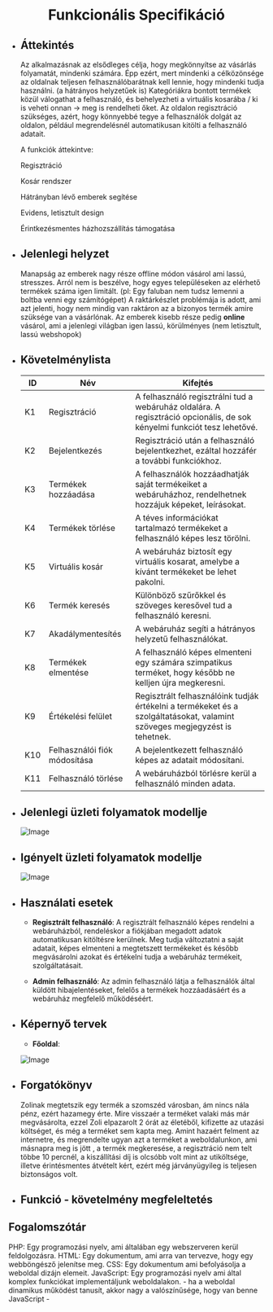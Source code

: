 <center><h1>Funkcionális Specifikáció</h1></center>

* <h2>Áttekintés</h2>
    Az alkalmazásnak az elsődleges célja, hogy megkönnyítse az vásárlás folyamatát, mindenki számára.
    Épp ezért, mert mindenki a célközönsége az oldalnak teljesen felhasználóbarátnak kell lennie, hogy mindenki tudja használni. (a hátrányos helyzetűek is)
    Kategóriákra bontott termékek közül válogathat a felhasználó, és behelyezheti a virtuális kosarába / ki is veheti onnan -> meg is rendelheti őket.
    Az oldalon regisztráció szükséges, azért, hogy könnyebbé tegye a felhasználók dolgát az oldalon, például megrendelésnél automatikusan kitölti a felhasználó adatait.

    A funkciók áttekintve:

    Regisztráció

    Kosár rendszer

    Hátrányban lévő emberek segítése

    Evidens, letisztult design
    
    Érintkezésmentes házhozszállítás támogatása


* <h2>Jelenlegi helyzet</h2>

    Manapság az emberek nagy része offline módon vásárol ami lassú, stresszes.
    Arról nem is beszélve, hogy egyes településeken az elérhető termékek száma igen limitált. 
    (pl: Egy faluban nem tudsz lemenni a boltba venni egy számítógépet)
    A raktárkészlet problémája is adott, ami azt jelenti, hogy nem mindig van raktáron az a bizonyos termék amire szüksége van a vásárlónak.
    Az emberek kisebb része pedig **online** vásárol, ami a jelenlegi világban igen lassú, körülményes 
    (nem letisztult, lassú webshopok)
    

* <h2>Követelménylista</h2>

    ID | Név | Kifejtés
    -- | --- | --------
    K1 | Regisztráció | A felhasználó regisztrálni tud a webáruház oldalára. A regisztráció opcionális, de sok kényelmi funkciót tesz lehetővé.
    K2 | Bejelentkezés | Regisztráció után a felhasználó bejelentkezhet, ezáltal hozzáfér a további funkciókhoz.
    K3 | Termékek hozzáadása | A felhasználók hozzáadhatják saját termékeiket a webáruházhoz, rendelhetnek hozzájuk képeket, leírásokat.
    K4 | Termékek törlése | A téves információkat tartalmazó termékeket a felhasználó képes lesz törölni.
    K5 | Virtuális kosár | A webáruház biztosít egy virtuális kosarat, amelybe a kívánt termékeket be lehet pakolni.
    K6 | Termék keresés | Különböző szűrőkkel és szöveges keresővel tud a felhasználó keresni.
    K7 | Akadálymentesítés | A webáruház segíti a hátrányos helyzetű felhasználókat.
    K8 | Termékek elmentése | A felhasználó képes elmenteni egy számára szimpatikus terméket, hogy később ne kelljen újra megkeresni.
    K9 | Értékelési felület | Regisztrált felhasználóink tudják értékelni a termékeket és a szolgáltatásokat, valamint szöveges megjegyzést is tehetnek.
    K10 | Felhasználói fiók módosítása | A bejelentkezett felhasználó képes az adatait módosítani.
    K11 | Felhasználó törlése | A webáruházból törlésre kerül a felhasználó minden adata.


* <h2>Jelenlegi üzleti folyamatok modellje</h2>

    ![Image](https://github.com/unicsbalint/AFP_2nd_project/blob/master/Pictures/Jelenlegi_uzleti_folyamat_modell.png)

* <h2>Igényelt üzleti folyamatok modellje</h2>

    ![Image](https://github.com/unicsbalint/AFP_2nd_project/blob/master/Pictures/Igenyelt_uzleti_folyamat_modell.png)

* <h2>Használati esetek</h2>

    - **Regisztrált felhasználó**: A regisztrált felhasználó képes rendelni a webáruházból, rendeléskor a fiókjában megadott adatok automatikusan kitöltésre kerülnek. Meg tudja változtatni a saját adatait, képes elmenteni a megtetszett termékeket és később megvásárolni azokat és értékelni tudja a webáruház termékeit, szolgáltatásait.

    - **Admin felhasználó**: Az admin felhasználó látja a felhasználók által küldött hibajelentéseket, felelős a termékek hozzáadásáért és a webáruház megfelelő működéséért.

* <h2>Képernyő tervek</h2>

    - **Főoldal**:

    ![Image](https://github.com/unicsbalint/AFP_2nd_project/blob/master/Pictures/Screen_design_Home.png)

* <h2>Forgatókönyv</h2>
    Zolinak megtetszik egy termék a szomszéd városban, ám nincs nála pénz, ezért hazamegy érte. Mire visszaér a terméket valaki más már megvásárolta, ezzel Zoli elpazarolt
    2 órát az életéből, kifizette az utazási költséget, és még a terméket sem kapta meg. Amint hazaért felment az internetre, és megrendelte ugyan azt a terméket a weboldalunkon, ami másnapra meg is                                  jött , a termék megkeresése, a regisztráció nem telt többe 10 percnél, a kiszállítási díj is olcsóbb volt mint az utiköltsége, illetve érintésmentes átvételt kért, ezért még járványügyileg is teljesen biztonságos volt.

* <h2>Funkció - követelmény megfeleltetés</h2>

 <h2>Fogalomszótár</h2>
PHP: 	Egy programozási nyelv, ami általában egy webszerveren kerül feldolgozásra.
HTML:	Egy dokumentum, ami arra van tervezve, hogy egy webböngésző jelenítse meg.
CSS: 	Egy dokumentum ami befolyásolja a weboldal dizájn elemeit.
JavaScript: Egy programozási nyelv ami által komplex funkciókat implementáljunk weboldalakon. - ha a weboldal dinamikus működést tanusít, akkor nagy a valószínűsége, hogy van benne JavaScript -


